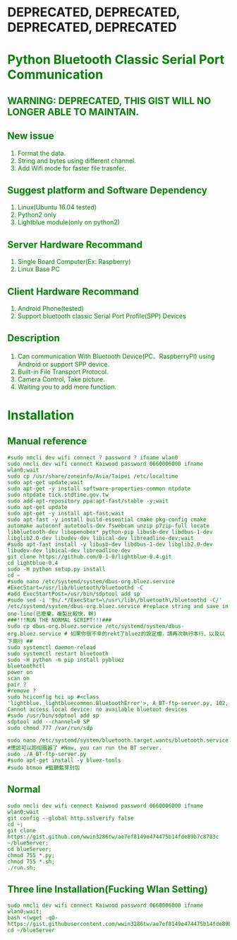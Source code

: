 # DEPRECATED, DEPRECATED, DEPRECATED, DEPRECATED
# <font color="Green">Python Bluetooth Classic Serial Port Communication<font>
## WARNING: DEPRECATED, THIS GIST WILL NO LONGER ABLE TO MAINTAIN.
## New issue
1. Format the data.
2. String and bytes using different channel.
3. Add Wifi mode for faster file trasnfer.
## Suggest platform and Software Dependency
1. Linux(Ubuntu 16.04 tested)
2. Python2 only
3. Lightblue module(only on python2)
## Server Hardware Recommand
1. Single Board Computer(Ex: Raspberry)
2. Linux Base PC
## Client Hardware Recommand
1. Android Phone(tested)
2. Support bluetooth classic Serial Port Profile(SPP) Devices
## Description
1. Can communication With Bluetooth Device(PC、RaspberryPI) using Android or support SPP device.
2. Built-in File Transport Protocol.
3. Camera Control, Take picture.
4. Waiting you to add more function.
# Installation
  
## Manual reference
```bash=
#sudo nmcli dev wifi connect ? password ? ifname wlan0
sudo nmcli dev wifi connect Kaiwood password 0660006000 ifname wlan0;wait
sudo cp /usr/share/zoneinfo/Asia/Taipei /etc/localtime
sudo apt-get update;wait
sudo apt-get -y install software-properties-common ntpdate
sudo ntpdate tick.stdtime.gov.tw
sudo add-apt-repository ppa:apt-fast/stable -y;wait
sudo apt-get update
sudo apt-get -y install apt-fast;wait
sudo apt-fast -y install build-essential cmake pkg-config cmake automake autoconf autotools-dev fswebcam unzip p7zip-full locate libbluetooth-dev libopenobex* python-pip libusb-dev libdbus-1-dev libglib2.0-dev libudev-dev libical-dev libreadline-dev;wait
#sudo apt-fast install -y libusb-dev libdbus-1-dev libglib2.0-dev libudev-dev libical-dev libreadline-dev
git clone https://github.com/0-1-0/lightblue-0.4.git
cd lightblue-0.4
sudo -H python setup.py install
cd ~
#sudo nano /etc/systemd/system/dbus-org.bluez.service
#ExecStart=/usr/lib/bluetooth/bluetoothd -C
#add ExecStartPost=/usr/bin/sdptool add sp
#sudo sed -i '9s/.*/ExecStart=\/usr\/lib\/bluetooth\/bluetoothd -C/' /etc/systemd/system/dbus-org.bluez.service #replace string and save in one-line(已廢棄，複製比較快，幹)
###!!!RUN THE NORMAL SCRIPT!!!###
sudo cp dbus-org.bluez.service /etc/systemd/system/dbus-org.bluez.service # 如果你很不幸的rekt了bluez的設定檔，請再次執行本行、以及以下兩行 ##
sudo systemctl daemon-reload
sudo systemctl restart bluetooth
sudo -H python -m pip install pybluez
bluetoothctl
power on
scan on
pair ?
#remove ?
sudo hciconfig hci up #<class 'lightblue._lightbluecommon.BluetoothError'>, A_BT-ftp-server.py, 102, Cannot access local device: no available bluetoot devices
#sudo /usr/bin/sdptool add sp
sdptool add --channel=0 SP
sudo chmod 777 /var/run/sdp

sudo nano /etc/systemd/system/bluetooth.target.wants/bluetooth.service
#應該可以跑伺服器了 #Now, you can run the BT server.
sudo ./A_BT-ftp-server.py
#sudo apt-get install -y bluez-tools 
#sudo btmon #監聽藍芽封包

```
## Normal
```bash=
sudo nmcli dev wifi connect Kaiwood password 0660006000 ifname wlan0;wait
git config --global http.sslverify false
cd ~;
git clone https://gist.github.com/wwin3286tw/ae7ef8149e474475b14fde89b7c8783c ~/blueServer;
cd blueServer;
chmod 755 *.py;
chmod 755 *.sh;
./run.sh;

```
## Three line Installation(Fucking Wlan Setting)
```bash=
sudo nmcli dev wifi connect Kaiwood password 0660006000 ifname wlan0;wait;
bash <(wget -qO- https://gist.githubusercontent.com/wwin3286tw/ae7ef8149e474475b14fde89b7c8783c/raw/cd63385fe16dff2e98b4d8bc795ab5e947e8c1f6/quick.sh);
cd ~/blueServer
```

